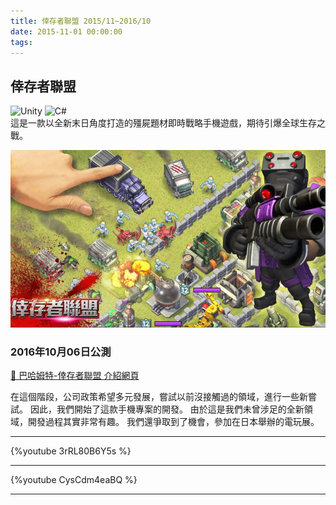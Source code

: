 ```yaml
---
title: 倖存者聯盟 2015/11~2016/10
date: 2015-11-01 00:00:00
tags:
---
```


## 倖存者聯盟
![Unity](https://img.shields.io/badge/unity-%23000000.svg?style=for-the-badge&logo=unity&logoColor=white) ![C#](https://img.shields.io/badge/c%23-%23239120.svg?style=for-the-badge&logo=csharp&logoColor=white)  
這是一款以全新末日角度打造的殭屍題材即時戰略手機遊戲，期待引爆全球生存之戰。

![倖存者聯盟](../images/survivor.jpg)

<!-- more -->

### 2016年10月06日公測

[🔗 巴哈姆特-倖存者聯盟 介紹網頁](https://acg.gamer.com.tw/acgDetail.php?s=85429)

在這個階段，公司政策希望多元發展，嘗試以前沒接觸過的領域，進行一些新嘗試。
因此，我們開始了這款手機專案的開發。
由於這是我們未曾涉足的全新領域，開發過程其實非常有趣。
我們還爭取到了機會，參加在日本舉辦的電玩展。

---

{%youtube 3rRL80B6Y5s %}

---

{%youtube CysCdm4eaBQ %}

---
